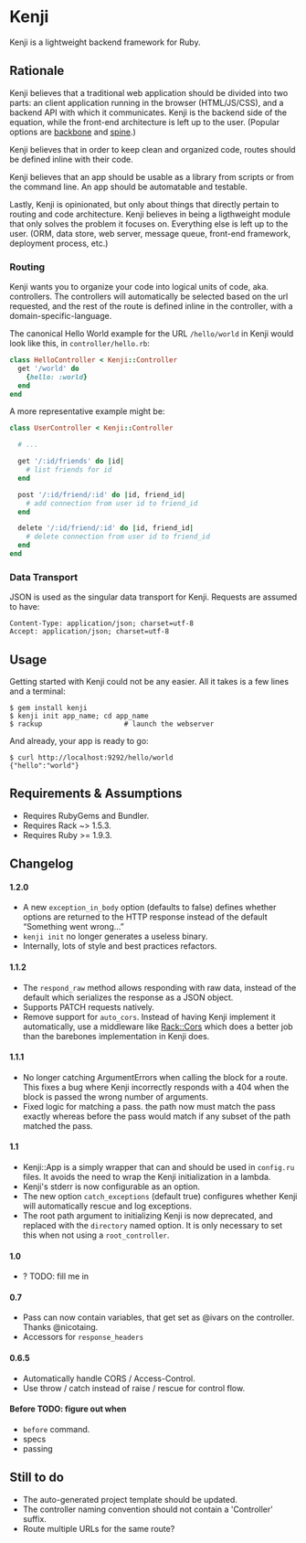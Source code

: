 # Kenji

Kenji is a lightweight backend framework for Ruby.


## Rationale

Kenji believes that a traditional web application should be divided into two
parts: an client application running in the browser (HTML/JS/CSS), and
a backend API with which it communicates. Kenji is the backend side of the
equation, while the front-end architecture is left up to the user. (Popular
options are [backbone][] and [spine][].)

[backbone]: http://documentcloud.github.com/backbone/
[spine]: http://spinejs.com/

Kenji believes that in order to keep clean and organized code, routes should be
defined inline with their code.

Kenji believes that an app should be usable as a library from scripts or from
the command line. An app should be automatable and testable.

Lastly, Kenji is opinionated, but only about things that directly pertain to
routing and code architecture. Kenji believes in being a ligthweight module
that only solves the problem it focuses on. Everything else is left up to the
user. (ORM, data store, web server, message queue, front-end framework,
deployment process, etc.)


### Routing

Kenji wants you to organize your code into logical units of code, aka.
controllers. The controllers will automatically be selected based on the url
requested, and the rest of the route is defined inline in the controller, with
a domain-specific-language.

The canonical Hello World example for the URL `/hello/world` in Kenji would
look like this, in `controller/hello.rb`:

```ruby
class HelloController < Kenji::Controller
  get '/world' do
    {hello: :world}
  end
end
```

A more representative example might be:

```ruby
class UserController < Kenji::Controller

  # ...

  get '/:id/friends' do |id|
    # list friends for id
  end

  post '/:id/friend/:id' do |id, friend_id|
    # add connection from user id to friend_id
  end

  delete '/:id/friend/:id' do |id, friend_id|
    # delete connection from user id to friend_id
  end
end
```


### Data Transport

JSON is used as the singular data transport for Kenji. Requests are assumed to
have:

    Content-Type: application/json; charset=utf-8
    Accept: application/json; charset=utf-8


## Usage

Getting started with Kenji could not be any easier. All it takes is a few lines
and a terminal:

    $ gem install kenji
    $ kenji init app_name; cd app_name
    $ rackup                    # launch the webserver

And already, your app is ready to go:

    $ curl http://localhost:9292/hello/world
    {"hello":"world"}


## Requirements & Assumptions

- Requires RubyGems and Bundler.
- Requires Rack ~> 1.5.3.
- Requires Ruby >= 1.9.3.


## Changelog

#### 1.2.0

- A new `exception_in_body` option (defaults to false) defines whether options
  are returned to the HTTP response instead of the default “Something went
  wrong...”
- `kenji init` no longer generates a useless binary.
- Internally, lots of style and best practices refactors.

#### 1.1.2

- The `respond_raw` method allows responding with raw data, instead of the
  default which serializes the response as a JSON object.
- Supports PATCH requests natively.
- Remove support for `auto_cors`. Instead of having Kenji implement it
  automatically, use a middleware like [Rack::Cors][rack-cors] which does
  a better job than the barebones implementation in Kenji does.

[rack-cors]: https://github.com/cyu/rack-cors

#### 1.1.1

- No longer catching ArgumentErrors when calling the block for a route. This
  fixes a bug where Kenji incorrectly responds with a 404 when the block is
  passed the wrong number of arguments.
- Fixed logic for matching a pass. the path now must match the pass exactly
  whereas before the pass would match if any subset of the path matched the
  pass.

#### 1.1

- Kenji::App is a simply wrapper that can and should be used in `config.ru`
  files. It avoids the need to wrap the Kenji initialization in a lambda.
- Kenji's stderr is now configurable as an option.
- The new option `catch_exceptions` (default true) configures whether Kenji
  will automatically rescue and log exceptions.
- The root path argument to initializing Kenji is now deprecated, and replaced
  with the `directory` named option. It is only necessary to set this when not
  using a `root_controller`.

#### 1.0

- ? TODO: fill me in

#### 0.7

- Pass can now contain variables, that get set as @ivars on the controller.
  Thanks @nicotaing.
- Accessors for `response_headers`

#### 0.6.5

- Automatically handle CORS / Access-Control.
- Use throw / catch instead of raise / rescue for control flow.

#### Before TODO: figure out when

- `before` command.
- specs
- passing

## Still to do

- The auto-generated project template should be updated.
- The controller naming convention should not contain a 'Controller' suffix.
- Route multiple URLs for the same route?

